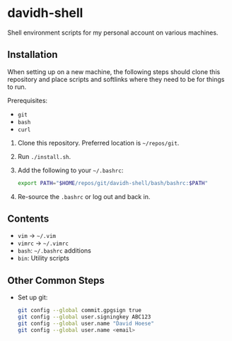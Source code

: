 # davidh-shell

Shell environment scripts for my personal account on various machines.

## Installation

When setting up on a new machine, the following steps should clone this
repository and place scripts and softlinks where they need to be for things to run.

Prerequisites:

* `git`
* `bash`
* `curl`

1. Clone this repository. Preferred location is `~/repos/git`.
2. Run `./install.sh`.
3. Add the following to your `~/.bashrc`:

   ```bash
   export PATH="$HOME/repos/git/davidh-shell/bash/bashrc:$PATH"
   ```
4. Re-source the `.bashrc` or log out and back in.

## Contents

* `vim` -> `~/.vim`
* `vimrc` -> `~/.vimrc`
* `bash`: `~/.bashrc` additions
* `bin`: Utility scripts

## Other Common Steps

* Set up git:

  ```bash
  git config --global commit.gpgsign true
  git config --global user.signingkey ABC123
  git config --global user.name "David Hoese"
  git config --global user.name <email>
  ```
